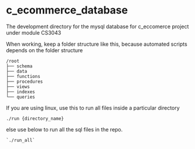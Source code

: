 # c_ecommerce_database
The development directory for the mysql database for c_eccomerce project under module CS3043

When working, keep a folder structure like this, because automated scripts depends on the folder structure
```
/root
├── schema
├── data
├── functions
├── procedures
├── views
├── indexes
└── queries
```

If you are using linux, use this to run all files inside a particular directory
```
./run {directory_name}
```
else use below to run all the sql files in the repo.
```
`./run_all`
```
